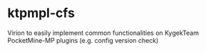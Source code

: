 # ktpmpl-cfs
Virion to easily implement common functionalities on KygekTeam PocketMine-MP plugins (e.g. config version check)
